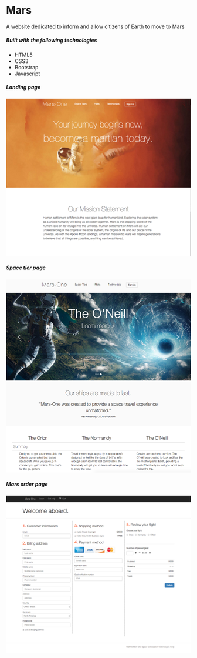 # Mars
A website dedicated to inform and allow citizens of Earth to move to Mars

##### Built with the following technologies
- HTML5
- CSS3
- Bootstrap
- Javascript

##### Landing page
![Mars landing page](https://github.com/JoshuaHwang/mars/blob/master/images/mars-homepage.png)

##### Space tier page
![Mars space tier page](https://github.com/JoshuaHwang/mars/blob/master/images/mars-spacetiers.png)

##### Mars order page
![Mars order page](https://github.com/JoshuaHwang/mars/blob/master/images/mars-order.png)